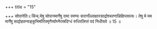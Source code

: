+++
title = "15"

+++
सोपानेति॥ किंच,येषु सोपानमार्गेषु रामा रमण्यः सरागाँल्लाक्षारसार्द्राश्चरणान्निक्षिप्तवत्यः। तेषु मे मम मार्गेषु सद्योहतन्यङ्कुभिर्मारितमृगैर्व्याघ्नैरस्रदिग्धं रुधिरलिप्तं पदं निधीयते ॥ 15 ॥